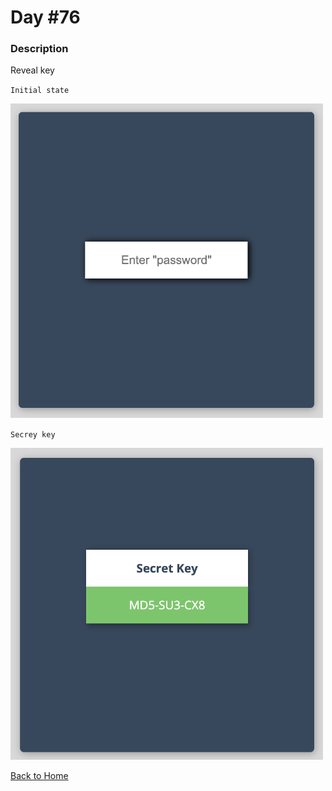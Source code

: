 # Day #76

### Description

Reveal key

`Initial state`

<img src='./assets/image-final-1.png' width=500>

`Secrey key`

<img src='./assets/image-final-2.png' width=500>

[Back to Home](..)
